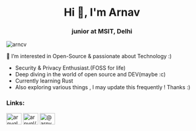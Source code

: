 <h1 align="center">Hi 👋, I'm Arnav</h1>
<h3 align="center">junior at MSIT, Delhi </h3>

<p align="left"> <img src="https://komarev.com/ghpvc/?username=arncv&label=Profile%20views&color=0e75b6&style=flat" alt="arncv" /> </p>


👀 I’m interested in Open-Source & passionate about Technology :) 
 - Security & Privacy Enthusiast.(FOSS for life)
 - Deep diving in the world of open source and DEV(maybe :c)
 - Currently learning Rust 
 - Also exploring various things , I may update this frequently ! Thanks :)
 
<h3 align="left">Links:</h3>
<p align="left">
<a href="https://twitter.com/arnvgl" target="blank"><img align="center" src="https://raw.githubusercontent.com/rahuldkjain/github-profile-readme-generator/master/src/images/icons/Social/twitter.svg" alt="arnvgl" height="30" width="40" /></a>
<a href="https://linkedin.com/in/arnvgl/" target="blank"><img align="center" src="https://raw.githubusercontent.com/rahuldkjain/github-profile-readme-generator/master/src/images/icons/Social/linked-in-alt.svg" alt="arnvgl/" height="30" width="40" /></a>
<a href="https://medium.com/@arnxv" target="blank"><img align="center" src="https://raw.githubusercontent.com/rahuldkjain/github-profile-readme-generator/master/src/images/icons/Social/medium.svg" alt="@arnvgl" height="30" width="40" /></a>
</p>


